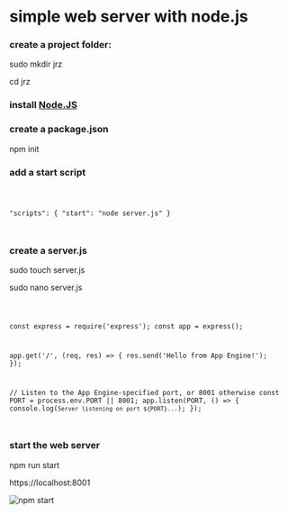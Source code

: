 # simple web server with node.js

### create a project folder:

sudo mkdir jrz

cd jrz

### install <a href="https://nodejs.org/en/download/">Node.JS</a>

### create a package.json

npm init

### add a start script

<code>

"scripts": {
  "start": "node server.js"
}

</code>

### create a server.js

sudo touch server.js

sudo nano server.js

<code>

const express = require('express');
const app = express();

app.get('/', (req, res) => {
  res.send('Hello from App Engine!');
});

// Listen to the App Engine-specified port, or 8001 otherwise
const PORT = process.env.PORT || 8001;
app.listen(PORT, () => {
  console.log(`Server listening on port ${PORT}...`);
});

</code>

### start the web server 

npm run start

https://localhost:8001


![npm start](https://github.com/sudo-self/web-server/assets/119916323/1423f479-a7d8-4b25-8c1b-f2531b2aaf61)


